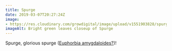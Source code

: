 ```yaml
---
title: Spurge
date: 2019-03-07T20:27:24Z
image: 
- https://res.cloudinary.com/growdigital/image/upload/v1551903828/spurge-1704F547.jpg
imageAlt: Bright green leaves closeup of Spurge
---
```


Spurge, glorious spurge ([Euphorbia amygdaloides?](https://en.wikipedia.org/wiki/Euphorbia_amygdaloides))!
